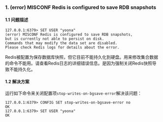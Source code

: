 ### 1. (error) MISCONF Redis is configured to save RDB snapshots

#### 1.1 问题描述

```
127.0.0.1:6379> SET USER "yoona"
(error) MISCONF Redis is configured to save RDB snapshots, 
but is currently not able to persist on disk. 
Commands that may modify the data set are disabled. 
Please check Redis logs for details about the error.
```
Redis被配置为保存数据库快照，但它目前不能持久化到硬盘。用来修改集合数据的命令不能用。请查看Redis日志的详细错误信息。是因为强制关闭Redis快照导致不能持久化。

#### 1.2 解决方案

运行如下命令来关闭配置项`stop-writes-on-bgsave-error`解决该问题：
```
127.0.0.1:6379> CONFIG SET stop-writes-on-bgsave-error no
OK
127.0.0.1:6379> SET USER "yoona"
OK
```